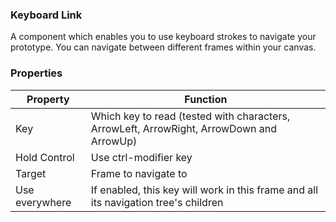 ### Keyboard Link

A component which enables you to use keyboard strokes to navigate your prototype. You can navigate between different frames within your canvas. 

### Properties

| Property | Function |
|----------|----------|
| Key | Which key to read (tested with characters, ArrowLeft, ArrowRight, ArrowDown and ArrowUp) |
| Hold Control | Use ctrl-modifier key |
| Target | Frame to navigate to |
| Use everywhere | If enabled, this key will work in this frame and all its navigation tree's children |

